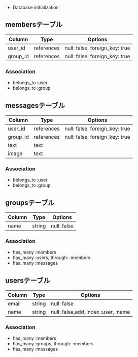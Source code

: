 * Database initialization

## membersテーブル

|Column|Type|Options|
|------|----|-------|
|user_id|references|null: false, foreign_key: true|
|group_id|references|null: false, foreign_key: true|

### Association
- belongs_to :user
- belongs_to :group


## messagesテーブル

|Column|Type|Options|
|------|----|-------|
|user_id|references|null: false, foreign_key: true|
|group_id|references|null: false, foreign_key: true|
|text|text|
|image|text|

### Association
- belongs_to :user
- belongs_to :group

## groupsテーブル

|Column|Type|Options|
|------|----|-------|
|name|string|null: false|


### Association
- has_many :members
- has_many :users, through: :members
- has_many :messages

## usersテーブル

|Column|Type|Options|
|------|----|-------|
|email|string|null: false|
|name|string|null: false,add_index :user, :name|


### Association
- has_many :members
- has_many :groups, through: :members
- has_many :messages

